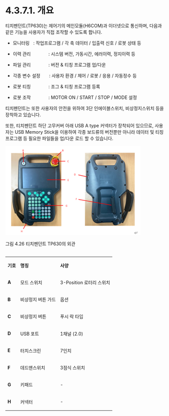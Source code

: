 ﻿# 4.3.7.1. 개요

티치펜던트(TP630)는 제어기의 메인모듈(H6COM)과 이더넷으로 통신하며, 다음과 같은 기능을 사용자가 직접 조작할 수 있도록 합니다.

* 모니터링   : 작업프로그램 / 각 축 데이터 / 입출력 신호 / 로봇 상태 등

* 이력 관리              : 시스템 버전, 가동시간, 에러이력, 정지이력 등

* 파일 관리              : 버전 & 티칭 프로그램 업/다운

* 각종 변수 설정       : 사용자 환경 / 제어 / 로봇 / 응용 / 자동정수 등

* 로봇 티칭              : 조그 & 티칭 프로그램 등록

* 로봇 조작              : MOTOR ON / START / STOP / MODE 설정

티치펜던트는 또한 사용자의 안전을 위하여 3단 인에이블스위치, 비상정지스위치 등을 장착하고 있습니다.

또한, 티치펜던트 하단 고무커버 아래 USB A type 커넥터가 장착되어 있으므로, 사용자는 USB Memory Stick을 이용하여 각종 보드류의 버전뿐만 아니라 데이터 및 티칭 프로그램 등 필요한 파일들을 업/다운 로드 할 수 있습니다.

![](../../../_assets/그림_4.49_티치펜던트_TP630의_외관.png  )

그림 4.26 티치펜던트 TP630의 외관
<br><br>

<table>
<tbody>
<tr class="odd">
<td><p><strong>기호</strong></p></td>
<td><p><strong>명칭</strong></p></td>
<td><p><strong>사양</strong></p></td>
</tr>
<tr class="even">
<td><p><strong>A</strong></p></td>
<td><p>모드 스위치</p></td>
<td><p>3-Position 로터리 스위치</p></td>
</tr>
<tr class="odd">
<td><p><strong>B</strong></p></td>
<td><p>비상정지 버튼 가드</p></td>
<td><p>옵션</p></td>
</tr>
<tr class="even">
<td><p><strong>C</strong></p></td>
<td><p>비상정지 버튼</p></td>
<td><p>푸시 락 타입</p></td>
</tr>
<tr class="odd">
<td><p><strong>D</strong></p></td>
<td><p>USB 포트</p></td>
<td><p>1채널 (2.0)</p></td>
</tr>
<tr class="even">
<td><p><strong>E</strong></p></td>
<td><p>터치스크린</p></td>
<td><p>7인치</p></td>
</tr>
<tr class="odd">
<td><p><strong>F</strong></p></td>
<td><p>데드맨스위치</p></td>
<td><p>3점식 스위치</p></td>
</tr>
<tr class="even">
<td><p><strong>G</strong></p></td>
<td><p>키패드</p></td>
<td><p>-</p></td>
</tr>
<tr class="even">
<td><p><strong>H</strong></p></td>
<td><p>커넥터</p></td>
<td><p>-</p></td>
</tr>
</tbody>
</table>